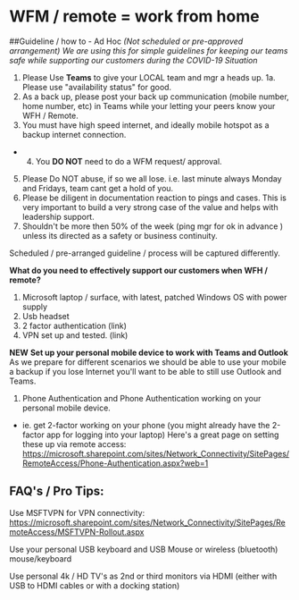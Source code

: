 # **WFM / remote = work from home**

##Guideline / how to - Ad Hoc _(Not scheduled or pre-approved arrangement)_
_We are using this for simple guidelines for keeping our teams safe while supporting our customers during the COVID-19 Situation_

1. Please Use **Teams** to give your LOCAL team and mgr a heads up. 
1a.  Please use "availability status" for good. 
2. As a back up, please post your back up communication (mobile number, home number, etc) in Teams while your letting your peers know your WFH / Remote. 
3. You must have high speed internet, and ideally mobile hotspot as a backup internet connection. 
- 4. You **DO NOT** need to do a WFM request/ approval. 
5.  Please Do NOT abuse, if so we all lose.  i.e. last minute always Monday and Fridays, team cant get a hold of you. 
6.  Please be diligent in documentation reaction to pings and cases. 
 This is very important to build a very strong case of the value and helps with leadership support. 
7. Shouldn't be more then 50% of the week (ping mgr for ok in advance ) unless its directed as a safety or business continuity.  

Scheduled / pre-arranged  guideline / process will be captured differently. 

**What do you need to effectively support our customers when WFH / remote?** 
1. Microsoft laptop / surface, with latest, patched Windows OS with power supply
2. Usb headset
3. 2 factor authentication  (link)
4. VPN set up and tested.  (link)

****NEW****
**Set up your personal mobile device to work with Teams and Outlook**  
As we prepare for different scenarios we should be able to use your mobile a backup if you lose Internet you'll want to be able to still use Outlook and Teams. 
1. Phone Authentication and Phone Authentication working on your personal mobile device.  
- ie. get 2-factor working on your phone (you might already have the 2-factor app for logging into your laptop)
Here's a great page on setting these up via remote access:
https://microsoft.sharepoint.com/sites/Network_Connectivity/SitePages/RemoteAccess/Phone-Authentication.aspx?web=1


## FAQ's / Pro Tips:
​​​​​​​​​​​​​​Use MSFTVPN for VPN connectivity: 
https://microsoft.sharepoint.com/sites/Network_Connectivity/SitePages/RemoteAccess/MSFTVPN-Rollout.aspx

Use your personal USB keyboard and USB Mouse or wireless (bluetooth) mouse/keyboard

Use personal 4k / HD TV's as 2nd or third monitors via HDMI (either with USB to HDMI cables or with a docking station) 
